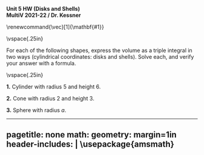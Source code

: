 __Unit 5 HW (Disks and Shells)__   
__MultiV 2021-22 / Dr. Kessner__    

\renewcommand{\vec}[1]{\mathbf{#1}}

\vspace{.25in}

For each of the following shapes, express the volume as a triple integral in
two ways (cylindrical coordinates: disks and shells).  Solve each, and verify
your answer with a formula.

\vspace{.25in}

__1.__ Cylinder with radius 5 and height 6.

__2.__ Cone with radius 2 and height 3.

__3.__ Sphere with radius $a$.


---
pagetitle: none
math: <script src="https://cdnjs.cloudflare.com/ajax/libs/mathjax/2.7.1/MathJax.js?config=TeX-AMS_CHTML-full" type="text/javascript"></script>
geometry: margin=1in
header-includes: |
    \usepackage{amsmath}
---


